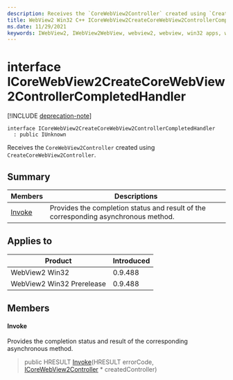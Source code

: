 ```yaml
---
description: Receives the `CoreWebView2Controller` created using `CreateCoreWebView2Controller`.
title: WebView2 Win32 C++ ICoreWebView2CreateCoreWebView2ControllerCompletedHandler
ms.date: 11/29/2021
keywords: IWebView2, IWebView2WebView, webview2, webview, win32 apps, win32, edge, ICoreWebView2, ICoreWebView2Controller, browser control, edge html, ICoreWebView2CreateCoreWebView2ControllerCompletedHandler
---
```


# interface ICoreWebView2CreateCoreWebView2ControllerCompletedHandler

[!INCLUDE [deprecation-note](../includes/deprecation-note.md)]

```
interface ICoreWebView2CreateCoreWebView2ControllerCompletedHandler
  : public IUnknown
```

Receives the `CoreWebView2Controller` created using `CreateCoreWebView2Controller`.

## Summary

 Members                        | Descriptions
--------------------------------|---------------------------------------------
[Invoke](#invoke) | Provides the completion status and result of the corresponding asynchronous method.

## Applies to

Product                         | Introduced
--------------------------------|---------------------------------------------
WebView2 Win32            |    0.9.488
WebView2 Win32 Prerelease |    0.9.488

## Members

#### Invoke

Provides the completion status and result of the corresponding asynchronous method.

> public HRESULT [Invoke](#invoke)(HRESULT errorCode, [ICoreWebView2Controller](icorewebview2controller.md) * createdController)


